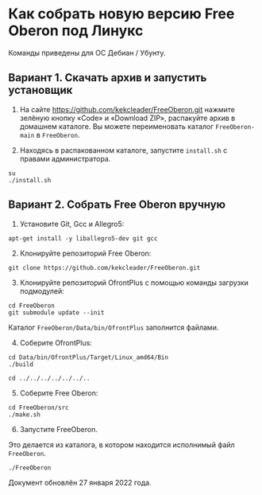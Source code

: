 # Как собрать новую версию Free Oberon под Линукс

Команды приведены для ОС Дебиан / Убунту.

## Вариант 1. Скачать архив и запустить установщик

1. На сайте https://github.com/kekcleader/FreeOberon.git
   нажмите зелёную кнопку «Code» и «Download ZIP»,
   распакуйте архив в домашнем каталоге.
   Вы можете переименовать каталог `FreeOberon-main` в `FreeOberon`.

2. Находясь в распакованном каталоге, запустите `install.sh` с правами администратора.
```
su
./install.sh
```

## Вариант 2. Собрать Free Oberon вручную

1. Установите Git, Gcc и Allegro5:
```
apt-get install -y liballegro5-dev git gcc
```

2. Клонируйте репозиторий Free Oberon:
```
git clone https://github.com/kekcleader/FreeOberon.git
```

3. Клонируйте репозиторий OfrontPlus с помощью команды загрузки подмодулей:

```
cd FreeOberon
git submodule update --init
```

Каталог `FreeOberon/Data/bin/OfrontPlus` заполнится файлами.

4. Соберите OfrontPlus:

```
cd Data/bin/OfrontPlus/Target/Linux_amd64/Bin
./build

cd ../../../../../../..
```

5. Соберите Free Oberon:

```
cd FreeOberon/src
./make.sh
```

6. Запустите FreeOberon.

Это делается из каталога, в котором находится исполнимый файл `FreeOberon`.
```
./FreeOberon
```

Документ обновлён 27 января 2022 года.
